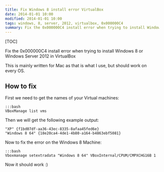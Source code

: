 ```yaml
---
title: Fix Windows 8 install error VirtualBox
date: 2014-01-01 10:00
modified: 2014-01-01 10:00
tags: windows, 8, server, 2012, virtualbox, 0x000000C4
summary: Fix the 0x000000C4 install error when trying to install Windows 8 or Windows Server 2012 in VirtualBox
---
```


[TOC]


Fix the 0x000000C4 install error when trying to install Windows 8 or Windows Server 2012 in VirtualBox

This is mainly written for Mac as that is what I use, but should work on every OS.

## How to fix

First we need to get the names of your Virtual machines:

    :::bash
    VBoxManage list vms

Then we will get the following example output:

    "XP" {f1bd07df-aa36-43ec-8335-8afaa45fed6e}
    "Windows 8 64" {18e20ca4-4de1-4b80-a164-b4863ebf5081}

Now to fix the error on the Windows 8 Machine:

    :::bash
    Vboxmanage setextradata "Windows 8 64" VBoxInternal/CPUM/CMPXCHG16B 1

Now it should work :)
